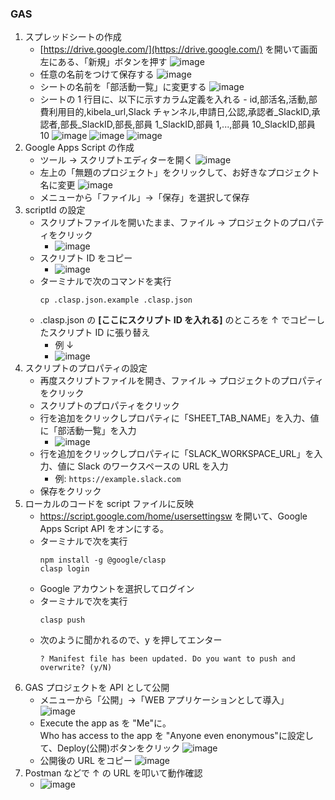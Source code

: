 

### GAS

1. スプレッドシートの作成
    - [https://drive.google.com/](https://drive.google.com/) を開いて画面左にある、「新規」ボタンを押す
      ![image](https://user-images.githubusercontent.com/39648121/101321714-22d5d680-38a9-11eb-8941-4c250afc909e.png)
    - 任意の名前をつけて保存する
      ![image](https://user-images.githubusercontent.com/39648121/101870006-182a8280-3bc4-11eb-89e5-18afe7620ae1.png)
          <!-- 後々、setUpSheet()関数に変更予定 -->
    - シートの名前を「部活動一覧」に変更する
      ![image](https://user-images.githubusercontent.com/39648121/101871767-7d33a780-3bc7-11eb-875a-51849e3467f3.png)
    - シートの 1 行目に、以下に示すカラム定義を入れる - id,部活名,活動,部費利用目的,kibela_url,Slack チャンネル,申請日,公認,承認者\_SlackID,承認者,部長\_SlackID,部長,部員 1_SlackID,部員 1,...,部員 10_SlackID,部員 10
      ![image](https://user-images.githubusercontent.com/38882716/109269787-5e50c300-7850-11eb-8cd3-c7cfe9437633.png)
      ![image](https://user-images.githubusercontent.com/38882716/109269784-5db82c80-7850-11eb-97c7-be7540876df6.png)
      ![image](https://user-images.githubusercontent.com/38882716/109269782-5c86ff80-7850-11eb-9f90-17c3036f38cc.png)
          <!-- 後々、setUpSheet()関数に変更ここまで -->
2. Google Apps Script の作成
    - ツール → スクリプトエディターを開く
      ![image](https://user-images.githubusercontent.com/39648121/101870059-34c6ba80-3bc4-11eb-9ea5-6110afa61873.png)
    - 左上の「無題のプロジェクト」をクリックして、お好きなプロジェクト名に変更
      ![image](https://user-images.githubusercontent.com/39648121/101870290-a7379a80-3bc4-11eb-8cd2-56778cc58ec8.png)
    - メニューから「ファイル」→「保存」を選択して保存
3. scriptId の設定
    - スクリプトファイルを開いたまま、ファイル → プロジェクトのプロパティをクリック
        - ![image](https://user-images.githubusercontent.com/39648121/101322980-4568ef00-38ab-11eb-80ed-6e3a69881978.png)
    - スクリプト ID をコピー
        - ![image](https://user-images.githubusercontent.com/39648121/101323769-8c0b1900-38ac-11eb-9a03-a802ab0bf87e.png)
    - ターミナルで次のコマンドを実行
        ```shell
        cp .clasp.json.example .clasp.json
        ```
    - .clasp.json の **[ここにスクリプト ID を入れる]** のところを ↑ でコピーしたスクリプト ID に張り替え
        - 例 ↓
        - ![image](https://user-images.githubusercontent.com/39648121/101324166-23706c00-38ad-11eb-99a2-c5cca05276ac.png)
4. スクリプトのプロパティの設定
    - 再度スクリプトファイルを開き、ファイル → プロジェクトのプロパティをクリック
    - スクリプトのプロパティをクリック
    - 行を追加をクリックしプロパティに「SHEET_TAB_NAME」を入力、値に「部活動一覧」を入力
        - ![image](https://user-images.githubusercontent.com/38882716/109267761-707d3200-784d-11eb-8545-714fab39be50.png)
    - 行を追加をクリックしプロパティに「SLACK_WORKSPACE_URL」を入力、値に Slack のワークスペースの URL を入力
        - 例: `https://example.slack.com`
    - 保存をクリック
5. ローカルのコードを script ファイルに反映
    - https://script.google.com/home/usersettingsw を開いて、Google Apps Script API をオンにする。
    - ターミナルで次を実行
        ```shell
        npm install -g @google/clasp
        clasp login
        ```
    - Google アカウントを選択してログイン
    - ターミナルで次を実行
        ```shell
        clasp push
        ```
    - 次のように聞かれるので、y を押してエンター
        ```shell
        ? Manifest file has been updated. Do you want to push and overwrite? (y/N)
        ```
6. GAS プロジェクトを API として公開
    - メニューから「公開」→「WEB アプリケーションとして導入」
      ![image](https://user-images.githubusercontent.com/39648121/101870385-da7a2980-3bc4-11eb-9a21-659aa2f8e646.png)
    - Execute the app as を "Me"に。</br>Who has access to the app を "Anyone even enonymous"に設定して、Deploy(公開)ボタンをクリック
      ![image](https://user-images.githubusercontent.com/39648121/101870515-1a411100-3bc5-11eb-8f11-90b397ef0392.png)
    - 公開後の URL をコピー
      ![image](https://user-images.githubusercontent.com/39648121/101870625-5aa08f00-3bc5-11eb-9c17-18e13ad6d284.png)
7. Postman などで ↑ の URL を叩いて動作確認
    - ![image](https://user-images.githubusercontent.com/38882716/109268429-69a2ef00-784e-11eb-8004-7eb38079e5b0.png)
